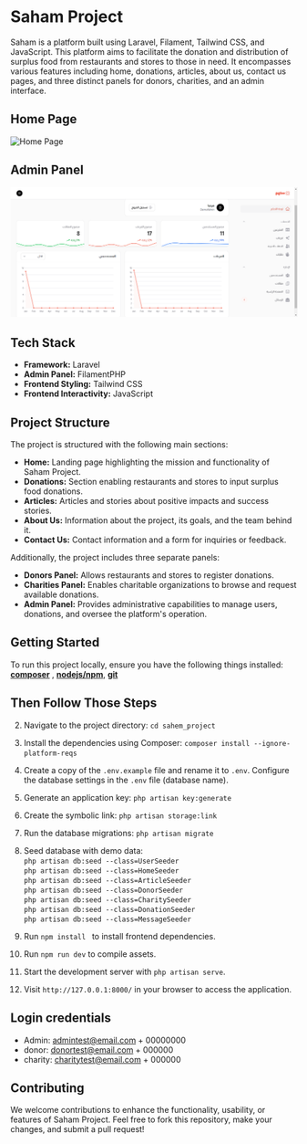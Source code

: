 # Saham Project

Saham is a platform built using Laravel, Filament, Tailwind CSS, and JavaScript. This platform aims to facilitate the donation and distribution of surplus food from restaurants and stores to those in need. It encompasses various features including home, donations, articles, about us, contact us pages, and three distinct panels for donors, charities, and an admin interface.


## Home Page
![Home Page](public/assets/HomePage.png)
## Admin Panel
![Admin PAnel](public/assets/AdminPnael.png)

## Tech Stack

-   **Framework:** Laravel
-   **Admin Panel:** FilamentPHP
-   **Frontend Styling:** Tailwind CSS
-   **Frontend Interactivity:** JavaScript

## Project Structure

The project is structured with the following main sections:

-   **Home:** Landing page highlighting the mission and functionality of Saham Project.
-   **Donations:** Section enabling restaurants and stores to input surplus food donations.
-   **Articles:** Articles and stories about positive impacts and success stories.
-   **About Us:** Information about the project, its goals, and the team behind it.
-   **Contact Us:** Contact information and a form for inquiries or feedback.

Additionally, the project includes three separate panels:

-   **Donors Panel:** Allows restaurants and stores to register donations.
-   **Charities Panel:** Enables charitable organizations to browse and request available donations.
-   **Admin Panel:** Provides administrative capabilities to manage users, donations, and oversee the platform's operation.

## Getting Started

To run this project locally, ensure you have the following things installed: [**composer**](https://getcomposer.org/download/) , [**nodejs/npm**](https://nodejs.org/en/download), [**git**](https://git-scm.com/downloads)

## Then Follow Those Steps

2. Navigate to the project directory: `cd sahem_project`

3. Install the dependencies using Composer: `composer install --ignore-platform-reqs`

4. Create a copy of the `.env.example` file and rename it to `.env`. Configure the database settings in the `.env` file (database name).

5. Generate an application key: `php artisan key:generate`

6. Create the symbolic link: `php artisan storage:link`

7. Run the database migrations: `php artisan migrate`

8. Seed database with demo data: <br>
   `php artisan db:seed --class=UserSeeder` <br>
   `php artisan db:seed --class=HomeSeeder` <br>
   `php artisan db:seed --class=ArticleSeeder` <br>
   `php artisan db:seed --class=DonorSeeder` <br>
   `php artisan db:seed --class=CharitySeeder` <br>
   `php artisan db:seed --class=DonationSeeder` <br>
   `php artisan db:seed --class=MessageSeeder` <br>

9. Run `npm install ` to install frontend dependencies.

10. Run `npm run dev` to compile assets.

11. Start the development server with `php artisan serve`.

12. Visit `http://127.0.0.1:8000/` in your browser to access the application.

## Login credentials
- Admin: admintest@email.com + 00000000
- donor: donortest@email.com + 000000
- charity: charitytest@email.com + 000000

## Contributing

We welcome contributions to enhance the functionality, usability, or features of Saham Project. Feel free to fork this repository, make your changes, and submit a pull request!
